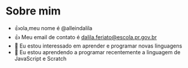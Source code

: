  # Sobre mim
- 👍ola,meu nome é @alleindalila
- 👍 Meu email de contato é dalila.feriato@escola.pr.gov.br
- 👀 Eu estou interessado em aprender e programar novas linguagens
- 🌱 Eu estou aprendendo a programar recentemente a linguagem de JavaScript e Scratch

